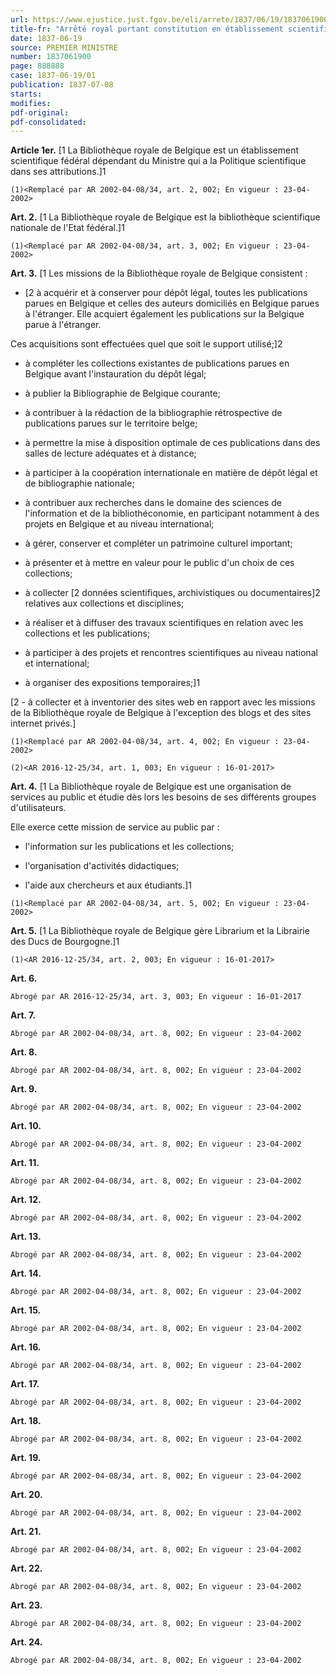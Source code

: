 ```yaml
---
url: https://www.ejustice.just.fgov.be/eli/arrete/1837/06/19/1837061900/justel
title-fr: "Arrêté royal portant constitution en établissement scientifique de la Bibliothèque royale de Belgique (Intitulé remplacé par AR 2002-04-08/34, art. 1, 002; En vigueur : 23-04-2002)(NOTE : Consultation des versions antérieures à partir du 23-04-2002 et mise à jour au 16-01-2017)"
date: 1837-06-19
source: PREMIER MINISTRE
number: 1837061900
page: 888888
case: 1837-06-19/01
publication: 1837-07-08
starts:
modifies:
pdf-original:
pdf-consolidated:
---
```


**Article 1er.** [1 La Bibliothèque royale de Belgique est un établissement scientifique fédéral dépendant du Ministre qui a la Politique scientifique dans ses attributions.]1

`(1)<Remplacé par AR 2002-04-08/34, art. 2, 002; En vigueur : 23-04-2002>`

**Art. 2.** [1 La Bibliothèque royale de Belgique est la bibliothèque scientifique nationale de l'Etat fédéral.]1

`(1)<Remplacé par AR 2002-04-08/34, art. 3, 002; En vigueur : 23-04-2002>`

**Art. 3.** [1 Les missions de la Bibliothèque royale de Belgique consistent :

- [2 à acquérir et à conserver pour dépôt légal, toutes les publications parues en Belgique et celles des auteurs domiciliés en Belgique parues à l'étranger. Elle acquiert également les publications sur la Belgique parue à l'étranger.

Ces acquisitions sont effectuées quel que soit le support utilisé;]2

- à compléter les collections existantes de publications parues en Belgique avant l'instauration du dépôt légal;

- à publier la Bibliographie de Belgique courante;

- à contribuer à la rédaction de la bibliographie rétrospective de publications parues sur le territoire belge;

- à permettre la mise à disposition optimale de ces publications dans des salles de lecture adéquates et à distance;

- à participer à la coopération internationale en matière de dépôt légal et de bibliographie nationale;

- à contribuer aux recherches dans le domaine des sciences de l'information et de la bibliothéconomie, en participant notamment à des projets en Belgique et au niveau international;

- à gérer, conserver et compléter un patrimoine culturel important;

- à présenter et à mettre en valeur pour le public d'un choix de ces collections;

- à collecter [2 données scientifiques, archivistiques ou documentaires]2 relatives aux collections et disciplines;

- à réaliser et à diffuser des travaux scientifiques en relation avec les collections et les publications;

- à participer à des projets et rencontres scientifiques au niveau national et international;

- à organiser des expositions temporaires;]1

[2 - à collecter et à inventorier des sites web en rapport avec les missions de la Bibliothèque royale de Belgique à l'exception des blogs et des sites internet privés.]

`(1)<Remplacé par AR 2002-04-08/34, art. 4, 002; En vigueur : 23-04-2002>`

`(2)<AR 2016-12-25/34, art. 1, 003; En vigueur : 16-01-2017>`

**Art. 4.** [1 La Bibliothèque royale de Belgique est une organisation de services au public et étudie dès lors les besoins de ses différents groupes d'utilisateurs.

Elle exerce cette mission de service au public par :

- l'information sur les publications et les collections;

- l'organisation d'activités didactiques;

- l'aide aux chercheurs et aux étudiants.]1

`(1)<Remplacé par AR 2002-04-08/34, art. 5, 002; En vigueur : 23-04-2002>`

**Art. 5.** [1     La Bibliothèque royale de Belgique gère Librarium et la Librairie des Ducs de Bourgogne.]1

`(1)<AR 2016-12-25/34, art. 2, 003; En vigueur : 16-01-2017>`

**Art. 6.**

`Abrogé par AR 2016-12-25/34, art. 3, 003; En vigueur : 16-01-2017`

**Art. 7.**

`Abrogé par AR 2002-04-08/34, art. 8, 002; En vigueur : 23-04-2002`

**Art. 8.**

`Abrogé par AR 2002-04-08/34, art. 8, 002; En vigueur : 23-04-2002`

**Art. 9.**

`Abrogé par AR 2002-04-08/34, art. 8, 002; En vigueur : 23-04-2002`

**Art. 10.**

`Abrogé par AR 2002-04-08/34, art. 8, 002; En vigueur : 23-04-2002`

**Art. 11.**

`Abrogé par AR 2002-04-08/34, art. 8, 002; En vigueur : 23-04-2002`

**Art. 12.**

`Abrogé par AR 2002-04-08/34, art. 8, 002; En vigueur : 23-04-2002`

**Art. 13.**

`Abrogé par AR 2002-04-08/34, art. 8, 002; En vigueur : 23-04-2002`

**Art. 14.**

`Abrogé par AR 2002-04-08/34, art. 8, 002; En vigueur : 23-04-2002`

**Art. 15.**

`Abrogé par AR 2002-04-08/34, art. 8, 002; En vigueur : 23-04-2002`

**Art. 16.**

`Abrogé par AR 2002-04-08/34, art. 8, 002; En vigueur : 23-04-2002`

**Art. 17.**

`Abrogé par AR 2002-04-08/34, art. 8, 002; En vigueur : 23-04-2002`

**Art. 18.**

`Abrogé par AR 2002-04-08/34, art. 8, 002; En vigueur : 23-04-2002`

**Art. 19.**

`Abrogé par AR 2002-04-08/34, art. 8, 002; En vigueur : 23-04-2002`

**Art. 20.**

`Abrogé par AR 2002-04-08/34, art. 8, 002; En vigueur : 23-04-2002`

**Art. 21.**

`Abrogé par AR 2002-04-08/34, art. 8, 002; En vigueur : 23-04-2002`

**Art. 22.**

`Abrogé par AR 2002-04-08/34, art. 8, 002; En vigueur : 23-04-2002`

**Art. 23.**

`Abrogé par AR 2002-04-08/34, art. 8, 002; En vigueur : 23-04-2002`

**Art. 24.**

`Abrogé par AR 2002-04-08/34, art. 8, 002; En vigueur : 23-04-2002`


